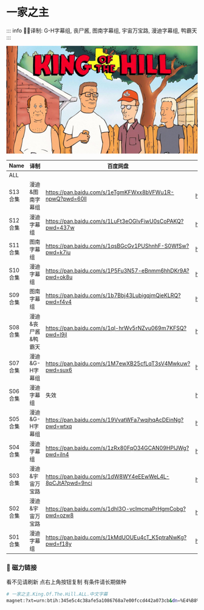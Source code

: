 # 一家之主

::: info
✍🏻译制: G-H字幕组, 丧尸酱, 图南字幕组, 宇宙万宝路, 漫迪字幕组, 鸭霸天
:::

![wp2499406.jpeg](wp2499406.jpeg)

| Name | 译制 | 百度网盘 | 阿里云盘 | Bilibili | MDpan |
| --- | --- | --- | --- | --- | --- |
| ALL |  |  |  |  | https://mdpan.tk/%E4%B8%80%E5%AE%B6%E4%B9%8B%E4%B8%BB |
| S13合集 | 漫迪&图南字幕组 | https://pan.baidu.com/s/1eTgmKFWxx8bVFWu1R-npwQ?pwd=60ll | https://www.aliyundrive.com/s/tcSjk87zXah | https://www.bilibili.com/video/BV1os411J7ga |  |
| S12合集 | 漫迪字幕组 | https://pan.baidu.com/s/1LuFt3eOGlvFiwU0sCoPAKQ?pwd=437w | https://www.aliyundrive.com/s/A8g6Vw2M4Hi | https://www.bilibili.com/video/BV1rx411876J/ |  |
| S11合集 | 图南字幕组 | https://pan.baidu.com/s/1qsBGcGv1PUShnhF-S0WfSw?pwd=k7iu | https://www.aliyundrive.com/s/gQJtGFS8HqD | https://www.bilibili.com/video/BV1Qx411E7dx |  |
| S10合集 | 漫迪字幕组 | https://pan.baidu.com/s/1P5Fu3N57-eBnmm6hhDKr9A?pwd=ok8u | https://www.aliyundrive.com/s/xJ2ruYf2yww | https://www.bilibili.com/video/BV19x41127pH |  |
| S09合集 | 图南字幕组 | https://pan.baidu.com/s/1b7Bbj43LubigqjmQieKLRQ?pwd=f4v4 | https://www.aliyundrive.com/s/xJ2ruYf2yww | https://www.bilibili.com/video/BV1sx411h7DJ |  |
| S08合集 | 漫迪&丧尸酱&鸭霸天 | https://pan.baidu.com/s/1ql-hrWv5rNZvu069m7KFSQ?pwd=l9jl | https://www.aliyundrive.com/s/q8czykB2obU | https://www.bilibili.com/video/BV1Dx411r7oP |  |
| S07合集 | 漫迪&G-H字幕组 | https://pan.baidu.com/s/1M7ewXB25cfLqT3sV4Mwkuw?pwd=sux6 | https://www.aliyundrive.com/s/udSHRRAuo8e | https://www.bilibili.com/video/BV1gs411R7eu |  |
| S06合集 | 漫迪字幕组 | 失效 | https://www.aliyundrive.com/s/ckhht7BJmYz | https://www.bilibili.com/video/BV1Dx411T74p |  |
| S05合集 | 漫迪&G-H字幕组 | https://pan.baidu.com/s/19VvatWFa7wqjhqAcDEinNg?pwd=wtxq | https://www.aliyundrive.com/s/g8JRk9HPjSr | https://www.bilibili.com/video/BV1fs41197t8 |  |
| S04合集 | 漫迪字幕组 | https://pan.baidu.com/s/1zRx80FqO34GCAN09HPlJWg?pwd=iln4 | https://www.aliyundrive.com/s/ZX1jn1u7QgX | https://www.bilibili.com/video/BV1sx411273j |  |
| S03合集 | 漫迪&宇宙万宝路 | https://pan.baidu.com/s/1dW8WY4eEEwWeL4L-8pCJtA?pwd=9nci | https://www.aliyundrive.com/s/NqqCD342ebJ | https://www.bilibili.com/video/BV1Hx41127L4 |  |
| S02合集 | 漫迪&宇宙万宝路 | https://pan.baidu.com/s/1dhl3O-vcImcmaPrHgmCobg?pwd=ozw8 | https://www.aliyundrive.com/s/48a137Tr2v7 | https://www.bilibili.com/video/BV1ns411s7ES |  |
| S01合集 | 漫迪字幕组 | https://pan.baidu.com/s/1kMdUOUEu4cT_K5ptraNwKg?pwd=f18y | https://www.aliyundrive.com/s/ee6nXDejHcP | https://www.bilibili.com/video/BV1tx411P7H5/ |  |

### 🧲 磁力链接

看不见请刷新 点右上角按钮复制 有条件请长期做种

```bash
# 一家之主.King.Of.The.Hill.ALL.中文字幕
magnet:?xt=urn:btih:345e5c4c38afe5a1086768a7e00fccd442a073cb&dn=%E4%B8%80%E5%AE%B6%E4%B9%8B%E4%B8%BB.King.Of.The.Hill.ALL.%E4%B8%AD%E6%96%87%E5%AD%97%E5%B9%95&tr=http%3A%2F%2Falltorrents.net%3A80%2Fbt%2Fannounce.php&tr=http%3A%2F%2Fbluebird-hd.org%2Fannounce.php&tr=http%3A%2F%2Fwww.thetradersden.org%2Fforums%2Ftracker%2Fannounce.php&tr=http%3A%2F%2Ftracker.trancetraffic.com%3A80%2Fannounce.php&tr=http%3A%2F%2Firrenhaus.dyndns.dk%3A80%2Fannounce.php&tr=http%3A%2F%2F1337.abcvg.info%3A80%2Fannounce&tr=http%3A%2F%2Fbt.beatrice-raws.org%3A80%2Fannounce&tr=http%3A%2F%2Fwww.tribalmixes.com%3A80%2Fannounce.php&tr=http%3A%2F%2Fwww.wareztorrent.com%3A80%2Fannounce
```